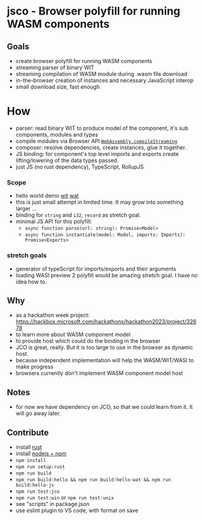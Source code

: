 # jsco - Browser polyfill for running WASM components

## Goals
- create browser polyfill for running WASM components
- streaming parser of binary WIT
- streaming compilation of WASM module during .wasm file download
- in-the-browser creation of instances and necessary JavaScript interop
- small download size, fast enough

# How
- parser: read binary WIT to produce model of the component, it's sub components, modules and types
- compile modules via Browser API [`WebAssembly.compileStreaming`](https://developer.mozilla.org/en-US/docs/WebAssembly/JavaScript_interface/compileStreaming)
- composer: resolve dependencies, create instances, glue it together.
- JS binding: for component's top level imports and exports create lifting/lowering of the data types passed.
- just JS (no rust dependency), TypeScript, RollupJS

### Scope
- hello world demo [wit](hello/wit/hello.wit) [wat](hello/wat/hello.wat)
- this is just small attempt in limited time. It may grow into something larger ...
- binding for `string` and `i32`, `record` as stretch goal.
- minimal JS API for this polyfill:
    - `async function parse(url: string): Promise<Model>`
    - `async function instantiate(model: Model, imports: Imports): Promise<Exports>`

### stretch goals
- generator of typeScript for imports/exports and their arguments
- loading WASI preview 2 polyfill would be amazing stretch goal. I have no idea how to.

## Why
- as a hackathon week project: https://hackbox.microsoft.com/hackathons/hackathon2023/project/32678
- to learn more about WASM component model
- to provide host which could do the binding in the browser
- JCO is great, really. But it is too large to use in the browser as dynamic host.
- because independent implementation will help the WASM/WIT/WASI to make progress
- browsers currently don't implement WASM component model host

## Notes
- for now we have dependency on JCO, so that we could learn from it. It will go away later.

## Contribute
- install [rust](https://www.rust-lang.org/tools/install)
- install [nodejs + npm](https://nodejs.org/en/download)
- `npm install`
- `npm run setup:rust`
- `npm run build`
- `npm run build:hello && npm run build:hello-wat && npm run build:hello-js`
- `npm run test:jco`
- `npm run test:win` or `npm run test:unix`
- see "scripts" in package.json
- use eslint plugin to VS code, with format on save